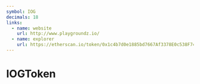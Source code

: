 ```yaml
---
symbol: IOG
decimals: 18
links:
  - name: website
    url: http://www.playgroundz.io/
  - name: explorer
    url: https://etherscan.io/token/0x1c4b7d0e1885bd7667Af3378E0c538F74E712006
---
```


# IOGToken
